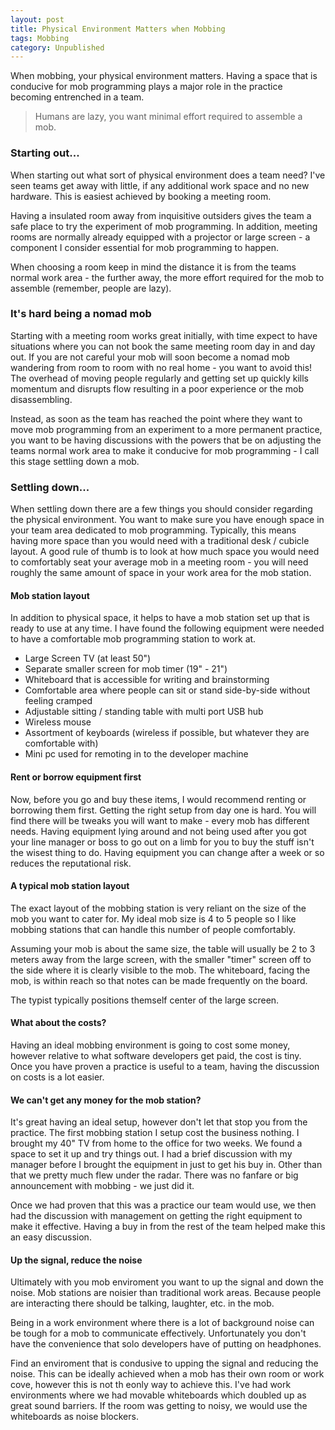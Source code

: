 ```yaml
---
layout: post
title: Physical Environment Matters when Mobbing
tags: Mobbing
category: Unpublished
---
```


When mobbing, your physical environment matters. Having a space that is conducive for mob programming plays a major role in the practice becoming entrenched in a team.

> Humans are lazy, you want minimal effort required to assemble a mob.

### Starting out...

When starting out what sort of physical environment does a team need? I've seen teams get away with little, if any additional work space and no new hardware. This is easiest achieved by booking a meeting room.  

Having a insulated room away from inquisitive outsiders gives the team a safe place to try the experiment of mob programming. In addition, meeting rooms are normally already equipped with a projector or large screen - a component I consider essential for mob programming to happen. 

When choosing a room keep in mind the distance it is from the teams normal work area - the further away, the more effort required for the mob to assemble (remember, people are lazy).

### It's hard being a nomad mob  

Starting with a meeting room works great initially, with time expect to have situations where you can not book the same meeting room day in and day out. If you are not careful your mob will soon become a nomad mob wandering from room to room with no real home - you want to avoid this! The overhead of moving people regularly and getting set up quickly kills momentum and disrupts flow resulting in a poor experience or the mob disassembling.  

Instead, as soon as the team has reached the point where they want to move mob programming from an experiment to a more permanent practice, you want to be having discussions with the powers that be on adjusting the teams normal work area to make it conducive for mob programming - I call this stage settling down a mob.

### Settling down...

When settling down there are a few things you should consider regarding the physical environment. You want to make sure you have enough space in your team area dedicated to mob programming. Typically, this means having more space than you would need with a traditional desk / cubicle layout. A good rule of thumb is to look at how much space you would need to comfortably seat your average mob in a meeting room - you will need roughly the same amount of space in your work area for the mob station.

#### Mob station layout

In addition to physical space, it helps to have a mob station set up that is ready to use at any time. I have found the following equipment were needed to have a comfortable mob programming station to work at.  

- Large Screen TV (at least 50")  
- Separate smaller screen for mob timer (19" - 21")
- Whiteboard that is accessible for writing and brainstorming  
- Comfortable area where people can sit or stand side-by-side without feeling cramped  
- Adjustable sitting / standing table with multi port USB hub 
- Wireless mouse  
- Assortment of keyboards (wireless if possible, but whatever they are comfortable with)   
- Mini pc used for remoting in to the developer machine

#### Rent or borrow equipment first

Now, before you go and buy these items, I would recommend renting or borrowing them first. Getting the right setup from day one is hard. You will find there will be tweaks you will want to make - every mob has different needs. Having equipment lying around and not being used after you got your line manager or boss to go out on a limb for you to buy the stuff isn't the wisest thing to do. Having equipment you can change after a week or so reduces the reputational risk.

#### A typical mob station layout

The exact layout of the mobbing station is very reliant on the size of the mob you want to cater for. My ideal mob size is 4 to 5 people so I like mobbing stations that can handle this number of people comfortably.

Assuming your mob is about the same size, the table will usually be 2 to 3 meters away from the large screen, with the smaller "timer" screen off to the side where it is clearly visible to the mob. The whiteboard, facing the mob, is within reach so that notes can be made frequently on the board.

The typist typically positions themself center of the large screen.

#### What about the costs?

Having an ideal mobbing environment is going to cost some money, however relative to what software developers get paid, the cost is tiny. Once you have proven a practice is useful to a team, having the discussion on costs is a lot easier.

#### We can't get any money for the mob station?

It's great having an ideal setup, however don't let that stop you from the practice. The first mobbing station I setup cost the business nothing. I brought my 40" TV from home to the office for two weeks. We found a space to set it up and try things out. I had a brief discussion with my manager before I brought the equipment in just to get his buy in. Other than that we pretty much flew under the radar. There was no fanfare or big announcement with mobbing - we just did it.

Once we had proven that this was a practice our team would use, we then had the discussion with management on getting the right equipment to make it effective. Having a buy in from the rest of the team helped make this an easy discussion.

#### Up the signal, reduce the noise

Ultimately with you mob enviroment you want to up the signal and down the noise. Mob stations are noisier than traditional work areas. Because people are interacting there should be talking, laughter, etc. in the mob.

Being in a work environment where there is a lot of background noise can be tough for a mob to communicate effectively. Unfortunately you don't have the convenience that solo developers have of putting on headphones. 

Find an enviroment that is condusive to upping the signal and reducing the noise. This can be ideally achieved  when a mob has their own room or work cove, however this is not th eonly way to achieve this. I've had work environments where we had movable whiteboards which doubled up as great sound barriers. If the room was getting to noisy, we would use the whiteboards as noise blockers.

